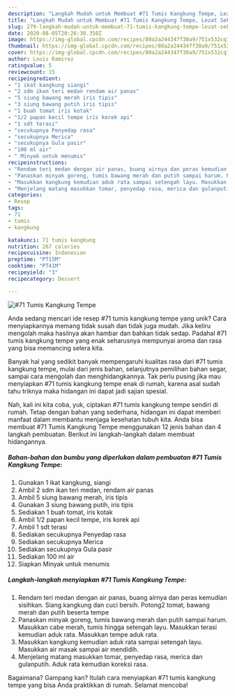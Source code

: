 ```yaml
---
description: "Langkah Mudah untuk Membuat #71 Tumis Kangkung Tempe, Lezat Sekali"
title: "Langkah Mudah untuk Membuat #71 Tumis Kangkung Tempe, Lezat Sekali"
slug: 279-langkah-mudah-untuk-membuat-71-tumis-kangkung-tempe-lezat-sekali
date: 2020-08-05T20:26:30.350Z
image: https://img-global.cpcdn.com/recipes/80a2a244347f30a9/751x532cq70/71-tumis-kangkung-tempe-foto-resep-utama.jpg
thumbnail: https://img-global.cpcdn.com/recipes/80a2a244347f30a9/751x532cq70/71-tumis-kangkung-tempe-foto-resep-utama.jpg
cover: https://img-global.cpcdn.com/recipes/80a2a244347f30a9/751x532cq70/71-tumis-kangkung-tempe-foto-resep-utama.jpg
author: Louis Ramirez
ratingvalue: 5
reviewcount: 15
recipeingredient:
- "1 ikat kangkung siangi"
- "2 sdm ikan teri medan rendam air panas"
- "5 siung bawang merah iris tipis"
- "3 siung bawang putih iris tipis"
- "1 buah tomat iris kotak"
- "1/2 papan kecil tempe iris korek api"
- "1 sdt terasi"
- "secukupnya Penyedap rasa"
- "secukupnya Merica"
- "secukupnya Gula pasir"
- "100 ml air"
- " Minyak untuk menumis"
recipeinstructions:
- "Rendam teri medan dengan air panas, buang airnya dan peras kemudian sisihkan. Siang kangkung dan cuci bersih. Potong2 tomat, bawang merah dan putih beserta tempe"
- "Panaskan minyak goreng, tumis bawang merah dan putih sampai harum. Masukkan cabe merah, tumis hingga setengah layu. Masukkan terasi kemudian aduk rata. Masukkan tempe aduk rata."
- "Masukkan kangkung kemudian aduk rata sampai setengah layu. Masukkan air masak sampai air mendidih."
- "Menjelang matang masukkan tomar, penyedap rasa, merica dan gulanputih. Aduk rata kemudian koreksi rasa."
categories:
- Resep
tags:
- 71
- tumis
- kangkung

katakunci: 71 tumis kangkung 
nutrition: 267 calories
recipecuisine: Indonesian
preptime: "PT15M"
cooktime: "PT41M"
recipeyield: "3"
recipecategory: Dessert

---
```



![#71 Tumis Kangkung Tempe](https://img-global.cpcdn.com/recipes/80a2a244347f30a9/751x532cq70/71-tumis-kangkung-tempe-foto-resep-utama.jpg)

Anda sedang mencari ide resep #71 tumis kangkung tempe yang unik? Cara menyiapkannya memang tidak susah dan tidak juga mudah. Jika keliru mengolah maka hasilnya akan hambar dan bahkan tidak sedap. Padahal #71 tumis kangkung tempe yang enak seharusnya mempunyai aroma dan rasa yang bisa memancing selera kita.

Banyak hal yang sedikit banyak mempengaruhi kualitas rasa dari #71 tumis kangkung tempe, mulai dari jenis bahan, selanjutnya pemilihan bahan segar, sampai cara mengolah dan menghidangkannya. Tak perlu pusing jika mau menyiapkan #71 tumis kangkung tempe enak di rumah, karena asal sudah tahu triknya maka hidangan ini dapat jadi sajian spesial.




Nah, kali ini kita coba, yuk, ciptakan #71 tumis kangkung tempe sendiri di rumah. Tetap dengan bahan yang sederhana, hidangan ini dapat memberi manfaat dalam membantu menjaga kesehatan tubuh kita. Anda bisa membuat #71 Tumis Kangkung Tempe menggunakan 12 jenis bahan dan 4 langkah pembuatan. Berikut ini langkah-langkah dalam membuat hidangannya.

<!--inarticleads1-->

##### Bahan-bahan dan bumbu yang diperlukan dalam pembuatan #71 Tumis Kangkung Tempe:

1. Gunakan 1 ikat kangkung, siangi
1. Ambil 2 sdm ikan teri medan, rendam air panas
1. Ambil 5 siung bawang merah, iris tipis
1. Gunakan 3 siung bawang putih, iris tipis
1. Sediakan 1 buah tomat, iris kotak
1. Ambil 1/2 papan kecil tempe, iris korek api
1. Ambil 1 sdt terasi
1. Sediakan secukupnya Penyedap rasa
1. Sediakan secukupnya Merica
1. Sediakan secukupnya Gula pasir
1. Sediakan 100 ml air
1. Siapkan  Minyak untuk menumis




<!--inarticleads2-->

##### Langkah-langkah menyiapkan #71 Tumis Kangkung Tempe:

1. Rendam teri medan dengan air panas, buang airnya dan peras kemudian sisihkan. Siang kangkung dan cuci bersih. Potong2 tomat, bawang merah dan putih beserta tempe
1. Panaskan minyak goreng, tumis bawang merah dan putih sampai harum. Masukkan cabe merah, tumis hingga setengah layu. Masukkan terasi kemudian aduk rata. Masukkan tempe aduk rata.
1. Masukkan kangkung kemudian aduk rata sampai setengah layu. Masukkan air masak sampai air mendidih.
1. Menjelang matang masukkan tomar, penyedap rasa, merica dan gulanputih. Aduk rata kemudian koreksi rasa.




Bagaimana? Gampang kan? Itulah cara menyiapkan #71 tumis kangkung tempe yang bisa Anda praktikkan di rumah. Selamat mencoba!
